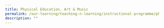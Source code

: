 ```yaml
---
title: Physical Education, Art & Music
permalink: /our-learning/teaching-n-learning/instructional-programme/physical-education-art-n-music/
description: ""
---
```

